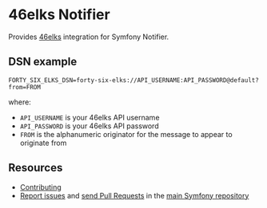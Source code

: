 46elks Notifier
===============

Provides [46elks](https://46elks.se) integration for Symfony Notifier.

DSN example
-----------

```
FORTY_SIX_ELKS_DSN=forty-six-elks://API_USERNAME:API_PASSWORD@default?from=FROM
```

where:
 - `API_USERNAME` is your 46elks API username
 - `API_PASSWORD` is your 46elks API password
 - `FROM` is the alphanumeric originator for the message to appear to originate from

Resources
---------

 * [Contributing](https://symfony.com/doc/current/contributing/index.html)
 * [Report issues](https://github.com/symfony/symfony/issues) and
   [send Pull Requests](https://github.com/symfony/symfony/pulls)
   in the [main Symfony repository](https://github.com/symfony/symfony)
